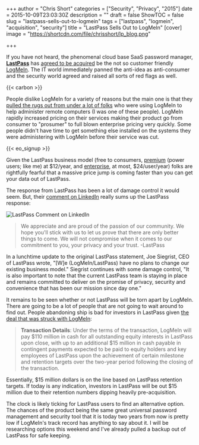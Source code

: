 +++
author = "Chris Short"
categories = ["Security", "Privacy", "2015"]
date = 2015-10-09T23:03:30Z
description = ""
draft = false
ShowTOC = false
slug = "lastpass-sells-out-to-logmein"
tags = ["lastpass", "logmein", "acquisition", "security"]
title = "LastPass Sells Out to LogMeIn"
[cover]
image = "https://shortcdn.com/file/chrisshort/lp_blog.png"

+++

If you have not heard, the phenomenal cloud base SaaS password manager, **[LastPass](https://lastpass.com/)** has [agreed to be acquired](https://blog.lastpass.com/2015/10/lastpass-joins-logmein.html/) be the not so customer friendly [LogMeIn](https://secure.logmein.com/). The IT world immediately panned the anti-idea as anti-consumer and the security world agreed and raised all sorts of red flags as well.

{{< carbon >}}

People dislike LogMeIn for a variety of reasons but the main one is that they [pulled the rugs out from under a lot of folks](https://community.spiceworks.com/topic/742095-logmein-goodbye) who were using LogMeIn to help administer remote computers (I was one of these people). LogMeIn rapidly increased pricing on their services making their product go from consumer to "prosumer" to full blown enterprise pricing very quickly. Some people didn't have time to get something else installed on the systems they were administering with LogMeIn before their service was cut.

{{< eo_signup >}}

Given the LastPass business model (free to consumers, [premium](https://lastpass.com/go-premium/) (power users; like me) at $12/year, and [enterprise](https://lastpass.com/enterprise/), at most, $24/user/year) folks are rightfully fearful that a massive price jump is coming faster than you can get your data out of LastPass.

The response from LastPass has been a lot of damage control it would seem. But, their [comment on LinkedIn](https://www.linkedin.com/company/lastpass?trk=tyah&trkInfo=clickedVertical%3Acompany%2CclickedEntityId%3A644776%2Cidx%3A2-2-9%2CtarId%3A1444412280222%2Ctas%3Alast) really sums up the LastPass response:

![LastPass Comment on LinkedIn](https://shortcdn.com/file/chrisshort/LastPass-LinkedIn.png#center)

>We appreciate and are proud of the passion of our community. We hope you'll stick with us to let us prove that there are only better things to come. We will not compromise when it comes to our commitment to you, your privacy and your trust. -LastPass

In a lunchtime update to the original LastPass statement, Joe Siegrist, CEO of LastPass wrote, "[W]e (LogMeIn/LastPass) have no plans to change our existing business model." Siegrist continues with some damage control, "It is also important to note that the current LastPass team is staying in place and remains committed to deliver on the promise of privacy, security and convenience that has been our mission since day one."

It remains to be seen whether or not LastPass will be torn apart by LogMeIn. There are going to be a lot of people that are not going to wait around to find out. People abandoning ship is bad for investors in LastPass given [the deal that was struck with LogMeIn](http://blog.logmein.com/investors/logmein-acquire-password-management-leader-lastpass):

>**Transaction Details**:
Under the terms of the transaction, LogMeIn will pay $110 million in cash for all outstanding equity interests in LastPass upon close, with up to an additional $15 million in cash payable in contingent payments expected to be paid to equity holders and key employees of LastPass upon the achievement of certain milestone and retention targets over the two-year period following the closing of the transaction.

Essentially, $15 million dollars is on the line based on LastPass retention targets. If today is any indication, investors in LastPass will be out $15 million due to their retention numbers dipping heavily pre-acquisition.

The clock is likely ticking for LastPass users to find an alternative option. The chances of the product being the same great universal password management and security tool that it is today two years from now is pretty low if LogMeIn's track record has anything to say about it. I will be researching options this weekend and I've already pulled a backup out of LastPass for safe keeping.
